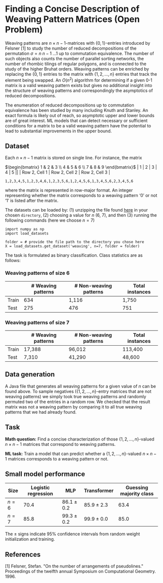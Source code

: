 # Finding a Concise Description of Weaving Pattern Matrices (Open Problem)

Weaving patterns are $n \times n-1$-matrices with $\{0,1\}$-entries introduced by Felsner \[1\] to study the number of reduced decompositions of the permutation $\sigma = n \; n-1 \; \ldots 1$ up to commutation equivalence. The number of such objects also counts the number of parallel sorting networks, the number of rhombic tilings of regular polygons, and is connected to the study of the higher Bruhat orders. Weaving patterns can be enriched by replacing the $\{0,1\}$ entries to the matrix with $\{1,2,\dots,n\}$ entries that track the element being swapped. An $O(n^2)$ algorithm for determining if a given 0-1 matrix is a valid weaving pattern exists but gives no additional insight into the structure of weaving patterns and correspondingly the asymptotics of reduced decompositions.

The enumeration of reduced decompositions up to commutation equivalence has been studied by many including Knuth and Stanley. An exact formula is likely out of reach, so asymptotic upper and lower bounds are of great interest. ML models that can detect necessary or sufficient conditions for a matrix to be a valid weaving pattern have the potential to lead to substantial improvements in the upper bound.

## Dataset 
Each $n \times n − 1$ matrix is stored on single line. For instance, the matrix


$\begin{bmatrix} 1 & 2 & 3 \\
4 & 5 & 6 \\
7 & 8 & 9 \end{bmatrix}$
| 1 | 2 | 3 | 4 | 5 ||
| Row 2, Cell 1 | Row 2, Cell 2 | Row 2, Cell 3 |

`1,2,3,4,5,1,2,3,4,6,1,2,3,5,6,1,2,4,5,6,1,3,4,5,6,2,3,4,5,6`

where the matrix is represented in row-major format. An integer representing whether the matrix corresponds to a weaving pattern ‘0’ or not ‘1’ is listed after the matrix.

The datasets can be loaded by: (1) unzipping the file found [here](https://drive.google.com/file/d/1HsWuHpTkCOtpyTG2dFH49jzkKIZYwKG8/view?usp=sharing) in your chosen `directory`, (2) choosing a value for $n$ (6, 7), and then (3) running the following commands (here we choose $n = 7$)

```
import numpy as np
import load_datasets 

folder = # provide the file path to the directory you chose here
X = load_datasets.get_dataset('weaving', n=7, folder = folder)
```

The task is formulated as binary classification. Class statistics are as follows:

### Weaving patterns of size $6$
|| # Weaving patterns | # Non-weaving patterns | Total instances |
|----------|----------|-----------|-----------|
| Train | 634 | 1,116 | 1,750 |
| Test  | 275 | 476 | 751 |

### Weaving patterns of size $7$
|| # Weaving patterns | # Non-weaving patterns | Total instances |
|----------|----------|-----------|-----------|
| Train | 17,388 | 96,012 | 113,400 |
| Test  | 7,310 | 41,290 | 48,600 |

## Data generation

A Java file that generates all weaving patterns for a given value of $n$ can be found above. To sample negatives ($\{1,2,\dots,n\}$-entry matrices that are not weaving patterns) we simply took true weaving patterns and randomly permuted two of the entries in a random row. We checked that the result matrix was not a weaving pattern by comparing it to all true weaving patterns that we had already found. 

## Task

**Math question:** Find a concise characterization of those $\{1,2,\dots,n\}$-valued $n \times n-1$ matrices that correspond to weaving patterns.

**ML task:** Train a model that can predict whether a $\{1,2,\dots,n\}$-valued $n \times n-1$ matrices corresponds to a weaving pattern or not. 

## Small model performance

| Size | Logistic regression | MLP | Transformer | Guessing majority class | 
|----------|----------|-----------|------------|------------|
| $n= 6$ | $70.4$ | $86.1 \pm 0.2$ | $85.9 \pm 2.3$| $63.4$ |
| $n= 7$ | $85.8$ | $99.3 \pm 0.2$ | $99.9 \pm 0.0$| $85.0$ |

The $\pm$ signs indicate 95% confidence intervals from random weight initialization and training.

## References

\[1\] Felsner, Stefan. "On the number of arrangements of pseudolines." Proceedings of the twelfth annual Symposium on Computational Geometry. 1996.
